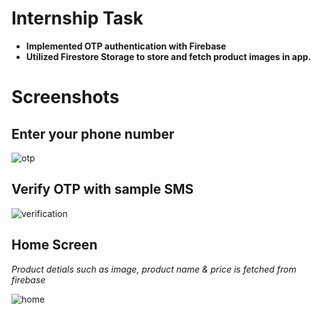 # Internship Task

- **Implemented OTP authentication with Firebase**
- **Utilized Firestore Storage to store and fetch product images in app.**

# Screenshots

## Enter your phone number

![otp](https://github.com/Kaif-Shariff/zepto-clone/assets/93507427/6d1afdcb-6a3d-4827-a944-61ad5a046ee8)


## Verify OTP with sample SMS
![verification](https://github.com/Kaif-Shariff/zepto-clone/assets/93507427/7dc5699a-43e4-4837-9cb1-0b8241333279)

## Home Screen
*Product detials such as image, product name & price is fetched from firebase*

![home](https://github.com/Kaif-Shariff/zepto-clone/assets/93507427/d6e4b9dd-e94e-4532-8f86-1c1f424322cc)
